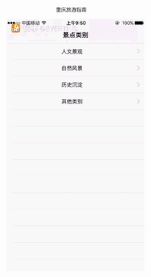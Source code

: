                     重庆旅游指南





![image](https://github.com/zitayangling/CQtravel/blob/master/CQtravel.gif)




